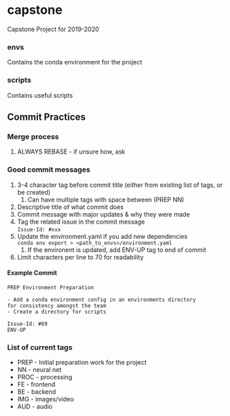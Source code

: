 # capstone
Capstone Project for 2019-2020

### envs
Contains the conda environment for the project

### scripts
Contains useful scripts

## Commit Practices

### Merge process
1. ALWAYS REBASE - if unsure how, ask

### Good commit messages
1. 3-4 character tag before commit title (either from existing list of tags, or be created)
    1. Can have multiple tags with space between (PREP NN)
1. Descriptive title of what commit does
1. Commit message with major updates & why they were made
1. Tag the related issue in the commit message</br>
`Issue-Id: #xxx`
1. Update the environment.yaml if you add new dependencies</br>
`conda env export > <path_to_envs>/environment.yaml`
    1. If the environent is updated, add ENV-UP tag to end of commit
1. Limit characters per line to 70 for readability


#### Example Commit
```
PREP Environment Preparation

- Add a conda environment config in an environments directory
for consistency amongst the team
- Create a directory for scripts

Issue-Id: #69
ENV-UP
```

### List of current tags
- PREP - Initial preparation work for the project
- NN - neural net
- PROC - processing
- FE - frontend
- BE - backend
- IMG - images/video 
- AUD - audio
